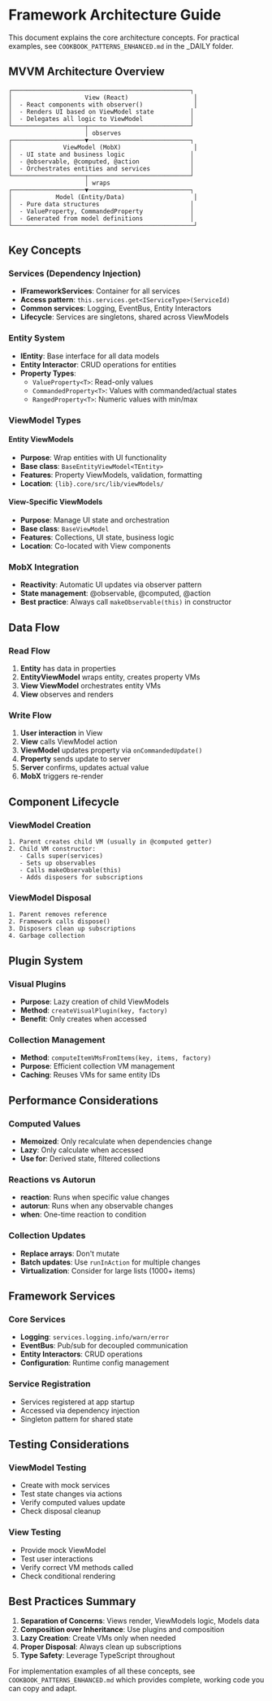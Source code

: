 # Framework Architecture Guide

This document explains the core architecture concepts. For practical examples, see `COOKBOOK_PATTERNS_ENHANCED.md` in the _DAILY folder.

## MVVM Architecture Overview

```
┌─────────────────────────────────────────────────┐
│                    View (React)                  │
│  - React components with observer()              │
│  - Renders UI based on ViewModel state          │
│  - Delegates all logic to ViewModel             │
└────────────────────┬────────────────────────────┘
                     │ observes
┌────────────────────▼────────────────────────────┐
│              ViewModel (MobX)                    │
│  - UI state and business logic                  │
│  - @observable, @computed, @action              │
│  - Orchestrates entities and services           │
└────────────────────┬────────────────────────────┘
                     │ wraps
┌────────────────────▼────────────────────────────┐
│            Model (Entity/Data)                   │
│  - Pure data structures                         │
│  - ValueProperty, CommandedProperty             │
│  - Generated from model definitions             │
└──────────────────────────────────────────────────┘
```

## Key Concepts

### Services (Dependency Injection)
- **IFrameworkServices**: Container for all services
- **Access pattern**: `this.services.get<IServiceType>(ServiceId)`
- **Common services**: Logging, EventBus, Entity Interactors
- **Lifecycle**: Services are singletons, shared across ViewModels

### Entity System
- **IEntity**: Base interface for all data models
- **Entity Interactor**: CRUD operations for entities
- **Property Types**:
  - `ValueProperty<T>`: Read-only values
  - `CommandedProperty<T>`: Values with commanded/actual states
  - `RangedProperty<T>`: Numeric values with min/max

### ViewModel Types

#### Entity ViewModels
- **Purpose**: Wrap entities with UI functionality
- **Base class**: `BaseEntityViewModel<TEntity>`
- **Features**: Property ViewModels, validation, formatting
- **Location**: `{lib}.core/src/lib/viewModels/`

#### View-Specific ViewModels
- **Purpose**: Manage UI state and orchestration
- **Base class**: `BaseViewModel`
- **Features**: Collections, UI state, business logic
- **Location**: Co-located with View components

### MobX Integration
- **Reactivity**: Automatic UI updates via observer pattern
- **State management**: @observable, @computed, @action
- **Best practice**: Always call `makeObservable(this)` in constructor

## Data Flow

### Read Flow
1. **Entity** has data in properties
2. **EntityViewModel** wraps entity, creates property VMs
3. **View ViewModel** orchestrates entity VMs
4. **View** observes and renders

### Write Flow
1. **User interaction** in View
2. **View** calls ViewModel action
3. **ViewModel** updates property via `onCommandedUpdate()`
4. **Property** sends update to server
5. **Server** confirms, updates actual value
6. **MobX** triggers re-render

## Component Lifecycle

### ViewModel Creation
```
1. Parent creates child VM (usually in @computed getter)
2. Child VM constructor:
   - Calls super(services)
   - Sets up observables
   - Calls makeObservable(this)
   - Adds disposers for subscriptions
```

### ViewModel Disposal
```
1. Parent removes reference
2. Framework calls dispose()
3. Disposers clean up subscriptions
4. Garbage collection
```

## Plugin System

### Visual Plugins
- **Purpose**: Lazy creation of child ViewModels
- **Method**: `createVisualPlugin(key, factory)`
- **Benefit**: Only creates when accessed

### Collection Management
- **Method**: `computeItemVMsFromItems(key, items, factory)`
- **Purpose**: Efficient collection VM management
- **Caching**: Reuses VMs for same entity IDs

## Performance Considerations

### Computed Values
- **Memoized**: Only recalculate when dependencies change
- **Lazy**: Only calculate when accessed
- **Use for**: Derived state, filtered collections

### Reactions vs Autorun
- **reaction**: Runs when specific value changes
- **autorun**: Runs when any observable changes
- **when**: One-time reaction to condition

### Collection Updates
- **Replace arrays**: Don't mutate
- **Batch updates**: Use `runInAction` for multiple changes
- **Virtualization**: Consider for large lists (1000+ items)

## Framework Services

### Core Services
- **Logging**: `services.logging.info/warn/error`
- **EventBus**: Pub/sub for decoupled communication
- **Entity Interactors**: CRUD operations
- **Configuration**: Runtime config management

### Service Registration
- Services registered at app startup
- Accessed via dependency injection
- Singleton pattern for shared state

## Testing Considerations

### ViewModel Testing
- Create with mock services
- Test state changes via actions
- Verify computed values update
- Check disposal cleanup

### View Testing
- Provide mock ViewModel
- Test user interactions
- Verify correct VM methods called
- Check conditional rendering

## Best Practices Summary

1. **Separation of Concerns**: Views render, ViewModels logic, Models data
2. **Composition over Inheritance**: Use plugins and composition
3. **Lazy Creation**: Create VMs only when needed
4. **Proper Disposal**: Always clean up subscriptions
5. **Type Safety**: Leverage TypeScript throughout

For implementation examples of all these concepts, see `COOKBOOK_PATTERNS_ENHANCED.md` which provides complete, working code you can copy and adapt.